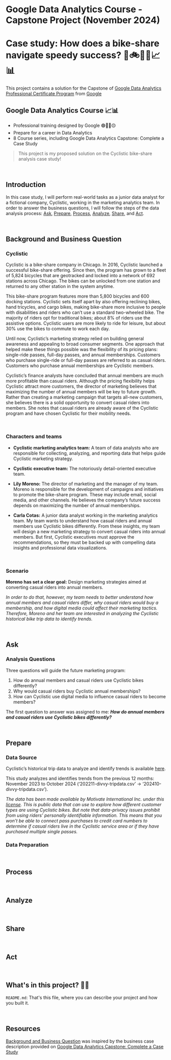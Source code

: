 # Google Data Analytics Course - Capstone Project (November 2024)
# Case study: How does a bike-share navigate speedy success?  🚴🚲👩‍💻📈📊

This project contains a solution for the Capstone of [Google Data Analytics Professional Certificate Program](https://www.coursera.org/professional-certificates/google-data-analytics) from [Google](https://www.coursera.org/google-career-certificates) 

## Google Data Analytics Course 📈📊 

- Professional training designed by Google 🟢🔵🔴🟡
- Prepare for a career in Data Analytics
- 8 Course series, including Google Data Analytics Capstone: Complete a Case Study

> This project is my proposed solution on the Cyclistic bike-share analysis case study! 

<br/>

## Introduction 

In this case study, I will perform real-world tasks as a junior data analyst for a fictional company, Cyclistic, working in the marketing analytics team. In order to answer the business questions, I will follow the steps of the data analysis process: [Ask](#ask), [Prepare](#prepare), [Process](#process), [Analyze](#analyze), [Share](#share), and [Act](#act).

<br/>


## Background and Business Question

### Cyclistic

Cyclistic is a bike-share company in Chicago. In 2016, Cyclistic launched a successful bike-share offering. Since then, the program has grown to a fleet of 5,824 bicycles that are geotracked and locked into a network of 692 stations across Chicago. The bikes can be unlocked from one station and returned to any other station in the system anytime.

This bike-share program features more than 5,800 bicycles and 600 docking stations. Cyclistic sets itself apart by also offering reclining bikes, hand tricycles, and cargo bikes, making bike-share more inclusive to people with disabilities and riders who can’t use a standard two-wheeled bike. The majority of riders opt for traditional bikes; about 8% of riders use the assistive options. Cyclistic users are more likely to ride for leisure, but about 30% use the bikes to commute to work each day.

Until now, Cyclistic’s marketing strategy relied on building general awareness and appealing to broad consumer segments. One approach that helped make these things possible was the flexibility of its pricing plans: single-ride passes, full-day passes, and annual memberships. Customers who purchase single-ride or full-day passes are referred to as casual riders. Customers who purchase annual memberships are Cyclistic members.

Cyclistic’s finance analysts have concluded that annual members are much more profitable than casual riders. Although the pricing flexibility helps Cyclistic attract more customers, the director of marketing believes that maximizing the number of annual members will be key to future growth. Rather than creating a marketing campaign that targets all-new customers, she believes there is a solid opportunity to convert casual riders into members. She notes that casual riders are already aware of the Cyclistic program and have chosen Cyclistic for their mobility needs.

<br/>

### Characters and teams

- **Cyclistic marketing analytics team:** A team of data analysts who are responsible for collecting, analyzing, and reporting data that helps guide Cyclistic marketing strategy.

- **Cyclistic executive team:** The notoriously detail-oriented executive team.

- **Lily Moreno:** The director of marketing and the manager of my team. Moreno is responsible for the development of campaigns and initiatives to promote the bike-share program. These may include email, social media, and other channels. He believes the company’s future success depends on maximizing the number of annual memberships.

- **Carla Cotas:** A junior data analyst working in the marketing analytics team. My team wants to understand how casual riders and annual members use Cyclistic bikes differently. From these insights, my team will design a new marketing strategy to convert casual riders into annual members. But first, Cyclistic executives must approve the recommendations, so they must be backed up with compelling data insights and professional data visualizations. 

<br/>

### Scenario 

**Moreno has set a clear goal:** Design marketing strategies aimed at converting casual riders into annual members.

*In order to do that, however, my team needs to better understand how annual members and casual riders differ, why casual riders would buy a membership, and how digital media could affect their marketing tactics. Therefore, Moreno and her team are interested in analyzing the Cyclistic historical bike trip data to identify trends.*

<br/>


## Ask 

### Analysis Questions

Three questions will guide the future marketing program:
1. How do annual members and casual riders use Cyclistic bikes differently?
2. Why would casual riders buy Cyclistic annual memberships?
3. How can Cyclistic use digital media to influence casual riders to become members?

The first question to answer was assigned to me: **_How do annual members and casual
riders use Cyclistic bikes differently?_**

<br/>


## Prepare

### Data Source

Cyclistic’s historical trip data to analyze and identify trends is available [here](https://divvy-tripdata.s3.amazonaws.com/index.html).

This study analyzes and identifies trends from the previous 12 months: November 2023 to October 2024 (‘202211-divvy-tripdata.csv’ → ‘202410-divvy-tripdata.csv’).

*The data has been made available by Motivate International Inc. under this [license](https://divvybikes.com/data-license-agreement). This is public data that can use to explore how different customer types are using Cyclistic bikes. But note that data-privacy issues prohibit from using riders’ personally identifiable information. This means that you won’t be able to connect pass purchases to credit card numbers to determine if casual riders live in the Cyclistic service area or if they have purchased multiple single passes.*

### Data Preparation



<br/>

## Process



<br/>

## Analyze



<br/>

## Share



<br/>

## Act



<br/>

## What's in this project? 👩‍💻

`README.md`: That's this file, where you can describe your project and how you built it. 

<p/>

<br/>

## Resources

[Background and Business Question](#background-and-business-question) was inspired by the business case description provided on [Google Data Analytics Capstone: Complete a Case Study](https://www.coursera.org/learn/google-data-analytics-capstone)

<p/>

